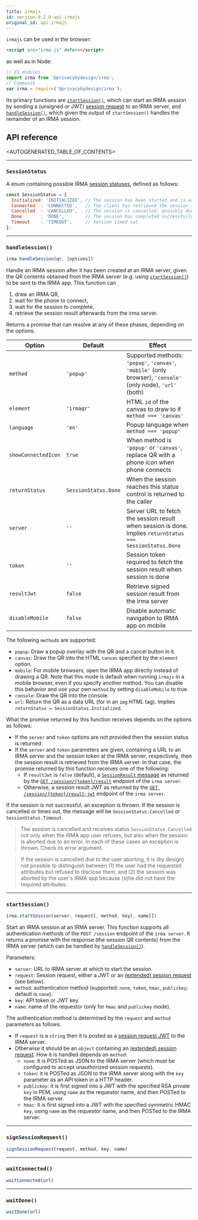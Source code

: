 ```yaml
---
title: irmajs
id: version-0.2.0-api-irmajs
original_id: api-irmajs
---
```


`irmajs` can be used in the browser:
```html
<script src="irma.js" defer></script>
```
as well as in Node:
```js
// ES modules
import irma from '@privacybydesign/irma';
// CommonJS
var irma = require('@privacybydesign/irma');
```

Its primary functions are [`startSession()`](#startsession), which can start an IRMA session by sending a (unsigned or JWT) [session request](session-requests) to an IRMA server, and [`handleSession()`](#handlesession), which given the output of `startSession()` handles the remainder of an IRMA session.

## API reference

<AUTOGENERATED_TABLE_OF_CONTENTS>

---

### `SessionStatus`
A enum containing possible IRMA [session statuses](https://godoc.org/github.com/privacybydesign/irmago/server#Status), defined as follows:

```js
const SessionStatus = {
  Initialized: 'INITIALIZED', // The session has been started and is waiting for the client to connect (scan the QR)
  Connected  : 'CONNECTED',   // The client has retrieved the session request, we wait for its response
  Cancelled  : 'CANCELLED',   // The session is cancelled, possibly due to an error
  Done       : 'DONE',        // The session has completed successfully
  Timeout    : 'TIMEOUT',     // Session timed out
};
```

---

### `handleSession()`

```js
irma.handleSession(qr, [options])
```
Handle an IRMA session after it has been created at an IRMA server, given the QR contents obtained from the IRMA server (e.g. using [`startSession()`](#startsession)) to be sent to the IRMA app. This function can
1. draw an IRMA QR, 
2. wait for the phone to connect, 
3. wait for the session to complete, 
4. retrieve the session result afterwards from the irma server.

Returns a promise that can resolve at any of these phases, depending on the options:

| Option | Default | Effect |
|---|---|---|
| `method` | `'popup'` | Supported methods: `'popup'`, `'canvas'`, `'mobile'` (only browser), `'console'` (only node), `'url'` (both) |
| `element` | `'irmaqr'` | HTML `id` of the canvas to draw to if `method === 'canvas'` |
| `language` | `'en'` | Popup language when `method === 'popup'` |
| `showConnectedIcon` |  `true` | When method is `'popup'` or `'canvas'`, replace QR with a phone icon when phone connects |
| `returnStatus` |  `SessionStatus.Done` | When the session reaches this status control is returned to the caller |
| `server` | `''` | Server URL to fetch the session result when session is done. Implies `returnStatus === SessionStatus.Done` |
| `token` | `''` | Session token required to fetch the session result when session is done |
| `resultJwt` |  `false` | Retrieve signed session result from the irma server |
| `disableMobile` | `false` | Disable automatic navigation to IRMA app on mobile |

The following `method`s are supported:
* `popup`: Draw a popup overlay with the QR and a cancel button in it.
* `canvas`: Draw the QR into the HTML `canvas` specified by the `element` option.
* `mobile`: For mobile browsers, open the IRMA app directly instead of drawing a QR. Note that this mode is default when running `irmajs` in a mobile browser, even if you specify another method. You can disable this behavior and use your own `method` by setting `disableMobile` to true.
* `console`: Draw the QR into the console.
* `url`: Return the QR as a data URL (for in an `img` HTML tag). Implies `returnStatus = SessionStatus.Initialized`.

What the promise returned by this function receives depends on the options as follows:
* If the `server` and `token` options are not provided then the session status is returned.
* If the `server` and `token` parameters are given, containing a URL to an IRMA server and the session token at the IRMA server, respectively, then the session result is retrieved from the IRMA server. In that case, the promise returned by this function receives one of the following:
   * If `resultJwt` is `false` (default), a [`SessionResult` message](https://godoc.org/github.com/privacybydesign/irmago/server#SessionResult) as returned by the [`GET /session/{token}/result`](api-irma-server#get-session-token-result) endpoint of the `irma server`. 
   * Otherwise, a session result JWT as returned by the [`GET /session/{token}/result-jwt`](api-irma-server#get-session-token-result-jwt) endpoint of the `irma server`.

If the session is not successful, an exception is thrown. If the session is cancelled or times out, the message will be `SessionStatus.Cancelled` or `SessionStatus.Timeout`.

> The session is cancelled and receives status `SessionStatus.Cancelled` not only when the IRMA app user refuses, but also when the session is aborted due to an error. In each of these cases an exception is thrown. Check its error argument.

> If the session is cancelled due to the user aborting, it is (by design) not possible to distinguish between (1) the user had the requested attributes but refused to disclose them, and (2) the session was aborted by the user's IRMA app because (s)he did not have the required attributes.

---

### `startSession()`

```js
irma.startSession(server, request[, method, key[, name]])
```

Start an IRMA session at an IRMA server. This function supports all authentication methods of the `POST /session` endpoint of the `irma server`. It returns a promise with the response (the session QR contents) from the IRMA server (which can be handled by [`handleSession()`](#handlesession)).

 Parameters:
 * `server`: URL to IRMA server at which to start the session.
 * `request`: Session request, either a JWT or an [(extended) session request](session-requests) (see below).
 * `method`: authentication method (supported: `none`, `token`, `hmac`, `publickey`; default is `none`).
 * `key`: API token or JWT key.
 * `name`: name of the requestor (only for `hmac` and `publickey` mode).

The authentication method is determined by the `request` and `method` parameters as follows.
* If `request` is a `string` then it is posted as a [session request JWT](session-requests#jwts-signed-session-requests) to the IRMA server.
* Otherwise it should be an `object` containing an [(extended) session request](session-requests). How it is handled depends on `method`:
  * `none`: it is POSTed as JSON to the IRMA server (which must be configured to accept unauthorized session requests).
  * `token`: it is POSTed as JSON to the IRMA server along with the `key` parameter as an API token in a HTTP header.
  * `publickey`: it is first signed into a JWT with the specified RSA private `key` in PEM, using `name` as the requestor name, and then POSTed to the IRMA server.
  * `hmac`: it is first signed into a JWT with the specified symmetric HMAC `key`, using `name` as the requestor name, and then POSTed to the IRMA server.

---

### `signSessionRequest()`
```js
signSessionRequest(request, method, key, name)
```

---

### `waitConnected()`
```js
waitConnected(url)
```

---

### `waitDone()`
```js
waitDone(url)
```
